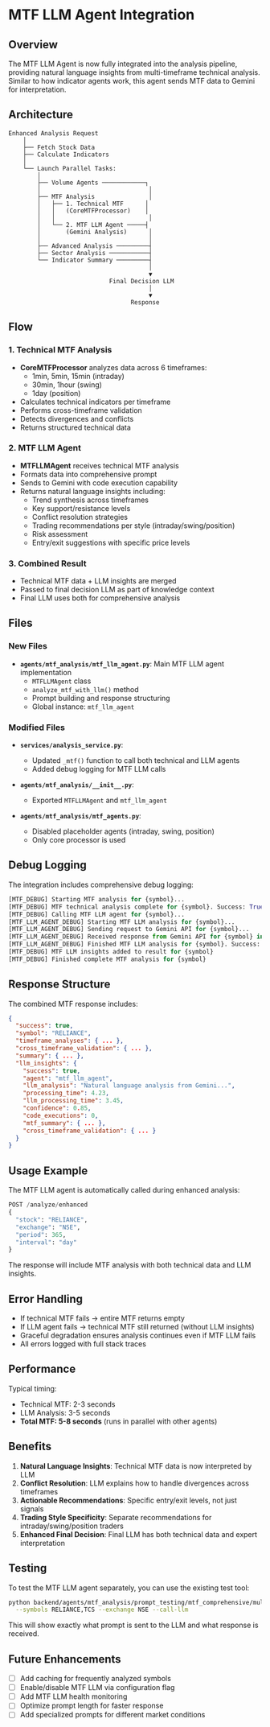 # MTF LLM Agent Integration

## Overview

The MTF LLM Agent is now fully integrated into the analysis pipeline, providing natural language insights from multi-timeframe technical analysis. Similar to how indicator agents work, this agent sends MTF data to Gemini for interpretation.

## Architecture

```
Enhanced Analysis Request
    │
    ├── Fetch Stock Data
    ├── Calculate Indicators
    │
    └── Launch Parallel Tasks:
        │
        ├── Volume Agents ────────────┐
        │                              │
        ├── MTF Analysis               │
        │   ├── 1. Technical MTF      │
        │   │   (CoreMTFProcessor)    │
        │   │                          │
        │   └── 2. MTF LLM Agent ─────┤
        │       (Gemini Analysis)      │
        │                              │
        ├── Advanced Analysis ─────────┤
        ├── Sector Analysis ───────────┤
        └── Indicator Summary ─────────┤
                                       │
                                       ▼
                            Final Decision LLM
                                       │
                                       ▼
                                  Response
```

## Flow

### 1. Technical MTF Analysis
- **CoreMTFProcessor** analyzes data across 6 timeframes:
  - 1min, 5min, 15min (intraday)
  - 30min, 1hour (swing)
  - 1day (position)
- Calculates technical indicators per timeframe
- Performs cross-timeframe validation
- Detects divergences and conflicts
- Returns structured technical data

### 2. MTF LLM Agent
- **MTFLLMAgent** receives technical MTF analysis
- Formats data into comprehensive prompt
- Sends to Gemini with code execution capability
- Returns natural language insights including:
  - Trend synthesis across timeframes
  - Key support/resistance levels
  - Conflict resolution strategies
  - Trading recommendations per style (intraday/swing/position)
  - Risk assessment
  - Entry/exit suggestions with specific price levels

### 3. Combined Result
- Technical MTF data + LLM insights are merged
- Passed to final decision LLM as part of knowledge context
- Final LLM uses both for comprehensive analysis

## Files

### New Files
- **`agents/mtf_analysis/mtf_llm_agent.py`**: Main MTF LLM agent implementation
  - `MTFLLMAgent` class
  - `analyze_mtf_with_llm()` method
  - Prompt building and response structuring
  - Global instance: `mtf_llm_agent`

### Modified Files
- **`services/analysis_service.py`**: 
  - Updated `_mtf()` function to call both technical and LLM agents
  - Added debug logging for MTF LLM calls
  
- **`agents/mtf_analysis/__init__.py`**:
  - Exported `MTFLLMAgent` and `mtf_llm_agent`

- **`agents/mtf_analysis/mtf_agents.py`**:
  - Disabled placeholder agents (intraday, swing, position)
  - Only core processor is used

## Debug Logging

The integration includes comprehensive debug logging:

```python
[MTF_DEBUG] Starting MTF analysis for {symbol}...
[MTF_DEBUG] MTF technical analysis complete for {symbol}. Success: True
[MTF_DEBUG] Calling MTF LLM agent for {symbol}...
[MTF_LLM_AGENT_DEBUG] Starting MTF LLM analysis for {symbol}...
[MTF_LLM_AGENT_DEBUG] Sending request to Gemini API for {symbol}...
[MTF_LLM_AGENT_DEBUG] Received response from Gemini API for {symbol} in 3.45s
[MTF_LLM_AGENT_DEBUG] Finished MTF LLM analysis for {symbol}. Success: True
[MTF_DEBUG] MTF LLM insights added to result for {symbol}
[MTF_DEBUG] Finished complete MTF analysis for {symbol}
```

## Response Structure

The combined MTF response includes:

```json
{
  "success": true,
  "symbol": "RELIANCE",
  "timeframe_analyses": { ... },
  "cross_timeframe_validation": { ... },
  "summary": { ... },
  "llm_insights": {
    "success": true,
    "agent": "mtf_llm_agent",
    "llm_analysis": "Natural language analysis from Gemini...",
    "processing_time": 4.23,
    "llm_processing_time": 3.45,
    "confidence": 0.85,
    "code_executions": 0,
    "mtf_summary": { ... },
    "cross_timeframe_validation": { ... }
  }
}
```

## Usage Example

The MTF LLM agent is automatically called during enhanced analysis:

```python
POST /analyze/enhanced
{
  "stock": "RELIANCE",
  "exchange": "NSE",
  "period": 365,
  "interval": "day"
}
```

The response will include MTF analysis with both technical data and LLM insights.

## Error Handling

- If technical MTF fails → entire MTF returns empty
- If LLM agent fails → technical MTF still returned (without LLM insights)
- Graceful degradation ensures analysis continues even if MTF LLM fails
- All errors logged with full stack traces

## Performance

Typical timing:
- Technical MTF: 2-3 seconds
- LLM Analysis: 3-5 seconds
- **Total MTF: 5-8 seconds** (runs in parallel with other agents)

## Benefits

1. **Natural Language Insights**: Technical MTF data is now interpreted by LLM
2. **Conflict Resolution**: LLM explains how to handle divergences across timeframes
3. **Actionable Recommendations**: Specific entry/exit levels, not just signals
4. **Trading Style Specificity**: Separate recommendations for intraday/swing/position traders
5. **Enhanced Final Decision**: Final LLM has both technical data and expert interpretation

## Testing

To test the MTF LLM agent separately, you can use the existing test tool:

```bash
python backend/agents/mtf_analysis/prompt_testing/mtf_comprehensive/multi_stock_test.py \
  --symbols RELIANCE,TCS --exchange NSE --call-llm
```

This will show exactly what prompt is sent to the LLM and what response is received.

## Future Enhancements

- [ ] Add caching for frequently analyzed symbols
- [ ] Enable/disable MTF LLM via configuration flag
- [ ] Add MTF LLM health monitoring
- [ ] Optimize prompt length for faster response
- [ ] Add specialized prompts for different market conditions